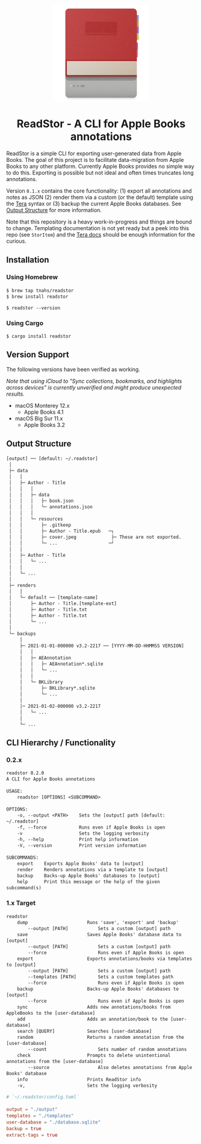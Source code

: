 <p align="center"><img src="./extra/logo/logo-256.png"></p>
<h1 align="center">ReadStor - A CLI for Apple Books annotations</h1>

ReadStor is a simple CLI for exporting user-generated data from Apple Books. The goal of this project is to facilitate data-migration from Apple Books to any other platform. Currently Apple Books provides no simple way to do this. Exporting is possible but not ideal and often times truncates long annotations.

Version `0.1.x` contains the core functionality: (1) export all annotations and notes as JSON (2) render them via a custom (or the default) template using the [Tera](https://tera.netlify.app/) syntax or (3) backup the current Apple Books databases. See [Output Structure](#output-structure) for more information.

Note that this repository is a heavy work-in-progress and things are bound to change. Templating documentation is not yet ready but a peek into this repo (see `StorItem`) and the [Tera docs](https://tera.netlify.app/docs/) should be enough information for the curious.

## Installation

### Using Homebrew

```console
$ brew tap tnahs/readstor
$ brew install readstor
```

```console
$ readstor --version
```

### Using Cargo

```console
$ cargo install readstor
```

## Version Support

The following versions have been verified as working.

_Note that using iCloud to "Sync collections, bookmarks, and highlights across devices" is currently unverified and might produce unexpected results._

- macOS Monterey 12.x
    - Apple Books 4.1
- macOS Big Sur 11.x
    - Apple Books 3.2

## Output Structure

```plaintext
[output] ── [default: ~/.readstor]
 │
 ├─ data
 │   │
 │   ├─ Author - Title
 │   │   │
 │   │   ├─ data
 │   │   │   ├─ book.json
 │   │   │   └─ annotations.json
 │   │   │
 │   │   └─ resources
 │   │       ├─ .gitkeep
 │   │       ├─ Author - Title.epub   ─┐
 │   │       ├─ cover.jpeg             ├─ These are not exported.
 │   │       └─ ...                   ─┘
 │   │
 │   ├─ Author - Title
 │   │   └─ ...
 │   │
 │   └─ ...
 │
 ├─ renders
 │   │
 │   └─ default ── [template-name]
 │       ├─ Author - Title.[template-ext]
 │       ├─ Author - Title.txt
 │       ├─ Author - Title.txt
 │       └─ ...
 │
 └─ backups
     │
     ├─ 2021-01-01-000000 v3.2-2217 ── [YYYY-MM-DD-HHMMSS VERSION]
     │   │
     │   ├─ AEAnnotation
     │   │   ├─ AEAnnotation*.sqlite
     │   │   └─ ...
     │   │
     │   └─ BKLibrary
     │       ├─ BKLibrary*.sqlite
     │       └─ ...
     │
     │─ 2021-01-02-000000 v3.2-2217
     │   └─ ...
     │
     └─ ...
```

## CLI Hierarchy / Functionality

### 0.2.x

``` plaintext
readstor 0.2.0
A CLI for Apple Books annotations

USAGE:
    readstor [OPTIONS] <SUBCOMMAND>

OPTIONS:
    -o, --output <PATH>    Sets the [output] path [default: ~/.readstor]
    -f, --force            Runs even if Apple Books is open
    -v                     Sets the logging verbosity
    -h, --help             Print help information
    -V, --version          Print version information

SUBCOMMANDS:
    export    Exports Apple Books' data to [output]
    render    Renders annotations via a template to [output]
    backup    Backs-up Apple Books' databases to [output]
    help      Print this message or the help of the given subcommand(s)
```

### 1.x Target

``` plaintext
readstor
    dump                      Runs 'save', 'export' and 'backup'
        --output [PATH]           Sets a custom [output] path
    save                      Saves Apple Books' database data to [output]
        --output [PATH]           Sets a custom [output] path
        --force                   Runs even if Apple Books is open
    export                    Exports annotations/books via templates to [output]
        --output [PATH]           Sets a custom [output] path
        --templates [PATH]        Sets a custom templates path
        --force                   Runs even if Apple Books is open
    backup                    Backs-up Apple Books' databases to [output]
        --force                   Runs even if Apple Books is open
    sync                      Adds new annotations/books from AppleBooks to the [user-database]
    add                       Adds an annotation/book to the [user-database]
    search [QUERY]            Searches [user-database]
    random                    Returns a random annotation from the [user-database]
        --count                   Sets number of random annotations
    check                     Prompts to delete unintentional annotations from the [user-database]
        --source                  Also deletes annotations from Apple Books' database
    info                      Prints ReadStor info
    -v,                       Sets the logging verbosity
```

```toml
# `~/.readstor/config.toml`

output = "./output"
templates = "./templates"
user-database = "./database.sqlite"
backup = true
extract-tags = true
```
